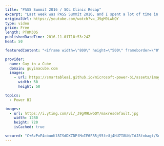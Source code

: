 ```yaml
---
title: "PASS Summit 2016 / SQL Clinic Recap"
excerpt: "Last week was PASS Summit 2016, and I spent a lot of time in the SQL Clinic answer your questions! I wanted to highlight a few of the questions that I was asked in the Clinic and share that out with everyone.  PASS Summit 2016 / #SQLFamily montage https://www.youtube.com/watch?v=0R2wL1oMFrg  Questions:"
originalUrl: https://youtube.com/watch?v=_J9gM9LwbQY
type: video
price: Free
length: PT8M30S
publishedDateTime: 2016-11-01T18:53:24Z
heat: 50

featuredContent: "<iframe width=\"800\" height=\"500\" frameborder=\"0\" src=\"https://www.youtube.com/embed/_J9gM9LwbQY\" allow=\"accelerometer; autoplay; encrypted-media; gyroscope; picture-in-picture\" allowfullscreen></iframe>"

provider:
  name: Guy in a Cube
  domain: guyinacube.com
  images:
    - url: https://smartableai.github.io/microsoft-power-bi/assets/images/organizations/guyinacube.com-50x50.jpg
      width: 50
      height: 50

topics:
  - Power BI

images:
  - url: https://i.ytimg.com/vi/_J9gM9LwbQY/maxresdefault.jpg
    width: 1280
    height: 720
    isCached: true

secured: "C+6zPxE4obuoKl8ISdDXZDPfMoIE6F85j95feUj4HU7I8UN/IdJ8fobagt/Sdn2BdoRSABTiMpihETGsMHh6Sg24lbaV5T0Xa8bKO+WJerpVq7qdnHSUCOLAQeziW4ocgzfEXnjIsDdN8nqX0Kq2YIzUzFwwcLaCbfjAEPBZuPbHquO+pBARhG/i/t53+S0zvwvI+QprOQZ/Rt1+Lys/KCmDj9e1Ao2NF8BODdjwbGLL7GlLAUOhNp7+J4zMVNBZkQdbEgcsZ73Ie6jr/JIewV+8ynfYPQKX8Kud1KD2GWcBJpBKYPYhmNozAWZid4IJeNbeyiMVV4bZ7e8UlB6YuUDnWOYHQMhiDbZ5RjQywyM3zUOTbJ1tJ9ckLA2Ip3xjdnEmwcvoBLjIUOMT9+QnhhzAhNiOGu8EMHqPSjdl5Ls=;yR5xXqtXUbc8FWYlVyNJpA=="
---
```


